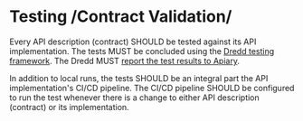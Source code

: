# Testing /Contract Validation/
Every API description (contract) SHOULD be tested against its API implementation. The tests MUST be concluded using the [Dredd testing framework](https://github.com/apiaryio/dredd). The Dredd MUST [report the test results to Apiary](https://help.apiary.io/tools/automated-testing/testing-reporter/). 

In addition to local runs, the tests SHOULD be an integral part the API implementation's CI/CD pipeline. The CI/CD pipeline SHOULD be configured to run the test whenever there is a change to either API description (contract) or its implementation.


